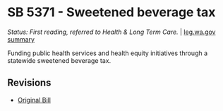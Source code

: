 # SB 5371 - Sweetened beverage tax
*Status: First reading, referred to Health & Long Term Care.* | [leg.wa.gov summary](https://app.leg.wa.gov/billsummary?BillNumber=5371&Year=2021)

Funding public health services and health equity initiatives through a statewide sweetened beverage tax.

## Revisions
* [Original Bill](1/)